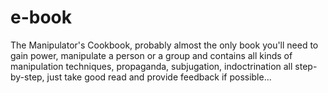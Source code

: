 # e-book
The Manipulator's Cookbook, probably almost the only book you'll need to gain power, manipulate a person or a group and contains all kinds of manipulation techniques, propaganda, subjugation, indoctrination all step-by-step, just take good read and provide feedback if possible...

